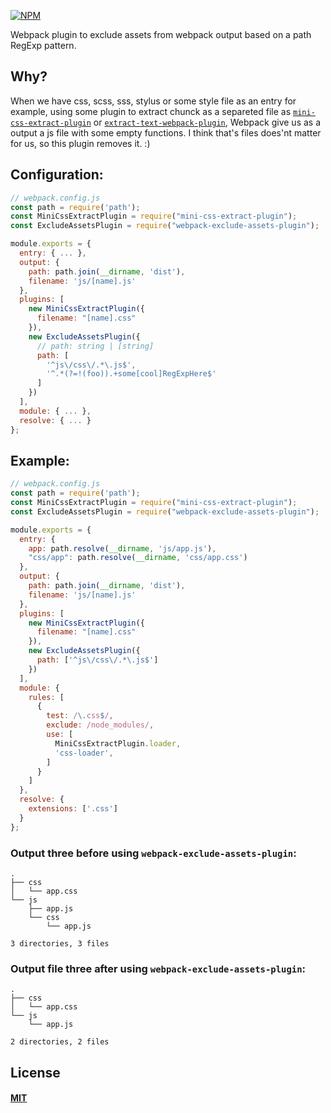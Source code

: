 [![NPM](https://nodei.co/npm/webpack-exclude-assets-plugin.png?downloads=true&downloadRank=true&stars=true)](https://nodei.co/npm/webpack-exclude-assets-plugin/)

Webpack plugin to exclude assets from webpack output based on a path RegExp pattern.

## Why?

When we have css, scss, sss, stylus or some style file as an entry for example, using some plugin to extract chunck as a separeted file as [`mini-css-extract-plugin`](https://github.com/webpack-contrib/mini-css-extract-plugin) or [`extract-text-webpack-plugin`](https://github.com/webpack-contrib/extract-text-webpack-plugin), Webpack give us as a output a js file with some empty functions. I think that's files does'nt matter for us, so this plugin removes it.  :)

## Configuration:

```js
// webpack.config.js
const path = require('path');
const MiniCssExtractPlugin = require("mini-css-extract-plugin");
const ExcludeAssetsPlugin = require("webpack-exclude-assets-plugin");

module.exports = {
  entry: { ... },
  output: {
    path: path.join(__dirname, 'dist'),
    filename: 'js/[name].js'
  },
  plugins: [
    new MiniCssExtractPlugin({
      filename: "[name].css"
    }),
    new ExcludeAssetsPlugin({
      // path: string | [string]
      path: [
        '^js\/css\/.*\.js$',
        '^.*(?=!(foo)).+some[cool]RegExpHere$'
      ]
    })
  ],
  module: { ... },
  resolve: { ... }
};
```

## Example:

```js
// webpack.config.js
const path = require('path');
const MiniCssExtractPlugin = require("mini-css-extract-plugin");
const ExcludeAssetsPlugin = require("webpack-exclude-assets-plugin");

module.exports = {
  entry: {
    app: path.resolve(__dirname, 'js/app.js'),
    "css/app": path.resolve(__dirname, 'css/app.css')
  },
  output: {
    path: path.join(__dirname, 'dist'),
    filename: 'js/[name].js'
  },
  plugins: [
    new MiniCssExtractPlugin({
      filename: "[name].css"
    }),
    new ExcludeAssetsPlugin({
      path: ['^js\/css\/.*\.js$']
    })
  ],
  module: {
    rules: [
      {
        test: /\.css$/,
        exclude: /node_modules/,
        use: [
          MiniCssExtractPlugin.loader,
          'css-loader',
        ]
      }
    ]
  },
  resolve: {
    extensions: ['.css']
  }
};
```
### Output three **before** using `webpack-exclude-assets-plugin`:
```
.
├── css
│   └── app.css
└── js
    ├── app.js
    └── css
        └── app.js

3 directories, 3 files

```
### Output file three **after** using `webpack-exclude-assets-plugin`:
```
.
├── css
│   └── app.css
└── js
    └── app.js

2 directories, 2 files

```

## License

#### [MIT](./LICENSE)
